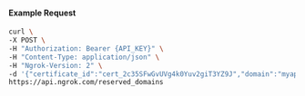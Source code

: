 <!-- Code generated for API Clients. DO NOT EDIT. -->

#### Example Request

```bash
curl \
-X POST \
-H "Authorization: Bearer {API_KEY}" \
-H "Content-Type: application/json" \
-H "Ngrok-Version: 2" \
-d '{"certificate_id":"cert_2c35SFwGvUVg4k0Yuv2giT3YZ9J","domain":"myapp.mydomain.com","region":"us"}' \
https://api.ngrok.com/reserved_domains
```
